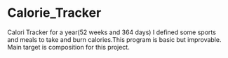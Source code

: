 # Calorie_Tracker

Calori Tracker for a year(52 weeks and 364 days) I defined some sports and meals to take and burn calories.This program is basic but improvable.
Main target is composition for this project. 
